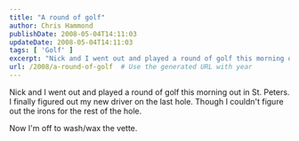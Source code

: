 ```yaml
---
title: "A round of golf"
author: Chris Hammond
publishDate: 2008-05-04T14:11:03
updateDate: 2008-05-04T14:11:03
tags: [ 'Golf' ]
excerpt: "Nick and I went out and played a round of golf this morning out in St. Peters. I finally figured out my new driver on the last hole. Though I couldn't figure out the irons for the rest of the hole.  Now I'm off to wash/wax the vette. "
url: /2008/a-round-of-golf  # Use the generated URL with year
---
```

<p>Nick and I went out and played a round of golf this morning out in St. Peters. I finally figured out my new driver on the last hole. Though I couldn't figure out the irons for the rest of the hole.</p> <p>Now I'm off to wash/wax the vette.</p>
